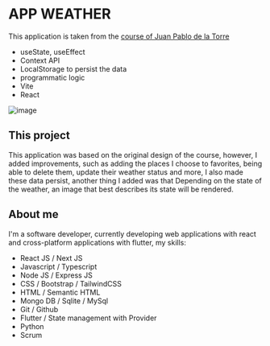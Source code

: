 # APP WEATHER

This application is taken from the [course of Juan Pablo de la Torre](https://www.udemy.com/course/react-de-principiante-a-experto-creando-mas-de-10-aplicaciones/learn/lecture/31351470#overview)

- useState, useEffect
- Context API
- LocalStorage to persist the data
- programmatic logic
- Vite
- React

![image](https://github.com/JeanBayer/resources-github/blob/main/react-proyects-gif/clima_react.gif)

## This project

This application was based on the original design of the course, however, I added improvements, such as adding the places I choose to favorites, being able to delete them, update their weather status and more, I also made these data persist, another thing I added was that Depending on the state of the weather, an image that best describes its state will be rendered.

## About me

I'm a software developer, currently developing web applications with react and cross-platform applications with flutter, my skills:

- React JS / Next JS
- Javascript / Typescript
- Node JS / Express JS
- CSS / Bootstrap / TailwindCSS
- HTML / Semantic HTML
- Mongo DB / Sqlite / MySql
- Git / Github
- Flutter / State management with Provider
- Python
- Scrum
